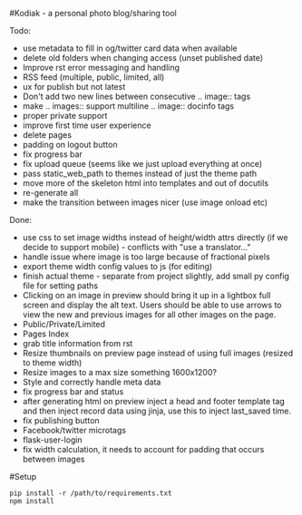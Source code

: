 #Kodiak - a personal photo blog/sharing tool

Todo:
- use metadata to fill in og/twitter card data when available
- delete old folders when changing access (unset published date)
- Improve rst error messaging and handling
- RSS feed (multiple, public, limited, all)
- ux for publish but not latest
- Don't add two new lines between consecutive .. image:: tags
- make .. images:: support multiline .. image:: docinfo tags
- proper private support
- improve first time user experience
- delete pages
- padding on logout button
- fix progress bar
- fix upload queue (seems like we just upload everything at once)
- pass static_web_path to themes instead of just the theme path
- move more of the skeleton html into templates and out of docutils
- re-generate all
- make the transition between images nicer (use image onload etc)


Done:
- use css to set image widths instead of height/width attrs directly (if
  we decide to support mobile) - conflicts with "use a translator..."
- handle issue where image is too large because of fractional pixels
- export theme width config values to js (for editing)
- finish actual theme - separate from project slightly, add small py
  config file for setting paths
- Clicking on an image in preview should bring it up in a lightbox full
  screen and display the alt text. Users should be able to use arrows to
  view the new and previous images for all other images on the page.
- Public/Private/Limited
- Pages Index
- grab title information from rst
- Resize thumbnails on preview page instead of using full images
  (resized to theme width)
- Resize images to a max size something 1600x1200?
- Style and correctly handle meta data
- fix progress bar and status
- after generating html on preview inject a head and footer template tag
  and then inject record data using jinja, use this to inject last_saved
  time.
- fix publishing button
- Facebook/twitter microtags
- flask-user-login
- fix width calculation, it needs to account for padding that occurs
  between images

#Setup

```
pip install -r /path/to/requirements.txt
npm install
```

